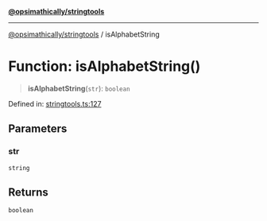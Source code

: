 [**@opsimathically/stringtools**](../README.md)

***

[@opsimathically/stringtools](../README.md) / isAlphabetString

# Function: isAlphabetString()

> **isAlphabetString**(`str`): `boolean`

Defined in: [stringtools.ts:127](https://github.com/opsimathically/stringtools/blob/5cf0ffb2adf03175d5a0f33cafd31a945563ed1e/src/stringtools.ts#L127)

## Parameters

### str

`string`

## Returns

`boolean`
